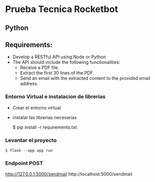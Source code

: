 # Prueba Tecnica Rocketbot

## Python

## Requirements:

- Develop a RESTful API using Node or Python
- The API should include the following functionalities:
  - Receive a PDF file.
  - Extract the first 30 lines of the PDF.
  - Send an email with the extracted content to the provided email address.

### Entorno Virtual e instalacion de librerias

- Crear el entorno virtual
- instalar las librerias necesarias

  $ pip install -r requirements.txt

### Levantar el proyecto

    $ flask --app app run

### Endpoint POST

http://127.0.0.1:5000/sendmail
http://localhost:5000/sendmail
